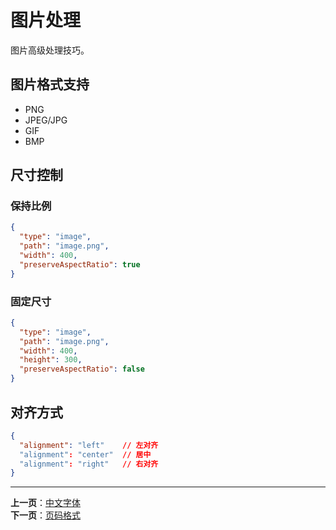 # 图片处理

图片高级处理技巧。

## 图片格式支持

- PNG
- JPEG/JPG
- GIF
- BMP

## 尺寸控制

### 保持比例

```json
{
  "type": "image",
  "path": "image.png",
  "width": 400,
  "preserveAspectRatio": true
}
```

### 固定尺寸

```json
{
  "type": "image",
  "path": "image.png",
  "width": 400,
  "height": 300,
  "preserveAspectRatio": false
}
```

## 对齐方式

```json
{
  "alignment": "left"    // 左对齐
  "alignment": "center"  // 居中
  "alignment": "right"   // 右对齐
}
```

---

**上一页**：[中文字体](./chinese-fonts.md)  
**下一页**：[页码格式](./page-numbers.md)

